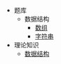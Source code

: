 * 题库
  * 数据结构
    * [数组](question-bank/array/)
    * [字符串](question-bank/string/)
* 理论知识
  * [数据结构](theory/data-structure/)


